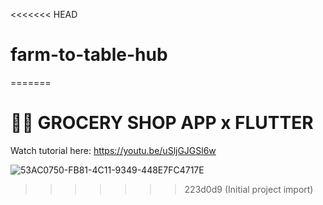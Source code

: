 <<<<<<< HEAD
# farm-to-table-hub
=======
# 🥑📱 GROCERY SHOP APP x FLUTTER

Watch tutorial here: https://youtu.be/uSljGJGSl6w

![53AC0750-FB81-4C11-9349-448E7FC4717E](https://user-images.githubusercontent.com/29016489/202695738-b37d8ffe-a2c7-41fb-9719-b032bb1ab8c4.JPG)
>>>>>>> 223d0d9 (Initial project import)

